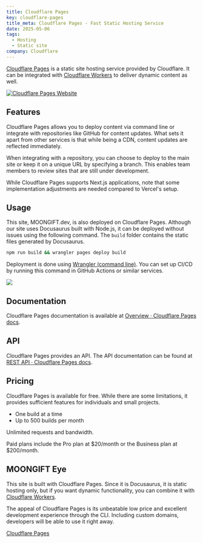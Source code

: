 ```yaml
---
title: Cloudflare Pages
key: cloudflare-pages
title_meta: Cloudflare Pages - Fast Static Hosting Service
date: 2025-05-06
tags:
  - Hosting
  - Static site
company: Cloudflare
---
```


[Cloudflare Pages](https://pages.cloudflare.com/) is a static site hosting service provided by Cloudflare. It can be integrated with [Cloudflare Workers](https://moongift.dev/services/cloudflare-workers/) to deliver dynamic content as well.

[![Cloudflare Pages Website](/img/services/cloudflare-pages.jpg)](https://pages.cloudflare.com/)

<!--more-->

## Features

Cloudflare Pages allows you to deploy content via command line or integrate with repositories like GitHub for content updates. What sets it apart from other services is that while being a CDN, content updates are reflected immediately.

When integrating with a repository, you can choose to deploy to the main site or keep it on a unique URL by specifying a branch. This enables team members to review sites that are still under development.

While Cloudflare Pages supports Next.js applications, note that some implementation adjustments are needed compared to Vercel's setup.

## Usage

This site, MOONGIFT.dev, is also deployed on Cloudflare Pages. Although our site uses Docusaurus built with Node.js, it can be deployed without issues using the following command. The `build` folder contains the static files generated by Docusaurus.

```bash
npm run build && wrangler pages deploy build
```

Deployment is done using [Wrangler (command line)](https://developers.cloudflare.com/workers/wrangler/). You can set up CI/CD by running this command in GitHub Actions or similar services.

![](/img/services/cloudflare-pages-2.jpg)

## Documentation

Cloudflare Pages documentation is available at [Overview · Cloudflare Pages docs](https://developers.cloudflare.com/pages/).

## API

Cloudflare Pages provides an API. The API documentation can be found at [REST API · Cloudflare Pages docs](https://developers.cloudflare.com/pages/configuration/api/).

## Pricing

Cloudflare Pages is available for free. While there are some limitations, it provides sufficient features for individuals and small projects.

- One build at a time
- Up to 500 builds per month

Unlimited requests and bandwidth.

Paid plans include the Pro plan at $20/month or the Business plan at $200/month.

## MOONGIFT Eye

This site is built with Cloudflare Pages. Since it is Docusaurus, it is static hosting only, but if you want dynamic functionality, you can combine it with [Cloudflare Workers](https://moongift.dev/services/cloudflare-workers/).

The appeal of Cloudflare Pages is its unbeatable low price and excellent development experience through the CLI. Including custom domains, developers will be able to use it right away.

[Cloudflare Pages](https://pages.cloudflare.com/)
